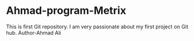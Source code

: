 # Ahmad-program-Metrix
This is first Git repository. I am very passionate about my first project on Git hub.
Author-Ahmad Ali
